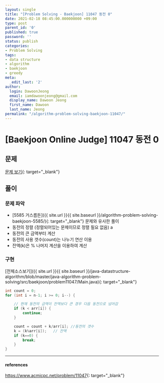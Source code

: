 ```yaml
---
layout: single
title: "[Problem Solving - Baekjoon] 11047 동전 0"
date: 2021-02-18 08:45:00.000000000 +09:00
type: post
parent_id: '0'
published: true
password: ''
status: publish
categories:
- Problem Solving
tags:
- data structure
- algorithm
- baekjoon
- greedy
meta:
  _edit_last: '2'
author:
  login: DawoonJeong
  email: iamdawoonjeong@gmail.com
  display_name: Dawoon Jeong
  first_name: Dawoon
  last_name: Jeong
permalink: "/algorithm-problem-solving-baekjoon-11047/"
---
```

# [Baekjoon Online Judge] 11047 동전 0

## 문제
[문제 보기](https://www.acmicpc.net/problem/11047){: target="_blank"}

## 풀이

### 문제 파악
- [5585 거스름돈]({{ site.url }}{{ site.baseurl }}/algorithm-problem-solving-baekjoon-5585/){: target="_blank"} 문제와 유사한 풀이
- 동전의 정렬 (정렬되어있는 문제이므로 정렬 필요 없음) a
- 동전의 큰 금액부터 계산
- 동전의 사용 갯수(count)는 나누기 연산 이용  
- 잔액(k)은 % 나머지 계산을 이용하여 계산

### 구현

[전체소스보기]({{ site.url }}{{ site.baseurl }}/java-datastructure-algorithm/blob/master/java-algorithm-problem-solving/src/baekjoon/problem11047/Main.java){: target="_blank"}

```java
int count = 0;
for (int i = n-1; i >= 0; i--) {

    // 현재 동전의 금액이 잔액보다 큰 경우 다음 동전으로 넘어감
    if (k < arr[i]) {
        continue;
    }

    count = count + k/arr[i]; //동전의 갯수
    k = (k%arr[i]);   // 잔액
    if (k==0) {
        break;
    }
}
```

---

#### references
<https://www.acmicpc.net/problem/11047>{: target="_blank"}
